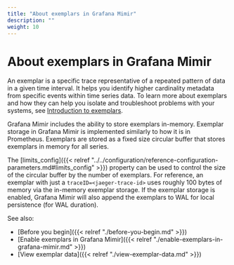 ```yaml
---
title: "About exemplars in Grafana Mimir"
description: ""
weight: 10
---
```


# About exemplars in Grafana Mimir

An exemplar is a specific trace representative of a repeated pattern of data in a given time interval. It helps you identify higher cardinality metadata from specific events within time series data. To learn more about exemplars and how they can help you isolate and troubleshoot problems with your systems, see [Introduction to exemplars](https://grafana.com/docs/grafana/latest/basics/exemplars/).

Grafana Mimir includes the ability to store exemplars in-memory. Exemplar storage in Grafana Mimir is implemented similarly to how it is in Prometheus. Exemplars are stored as a fixed size circular buffer that stores exemplars in memory for all series.

The [limits_config]({{< relref "../../configuration/reference-configuration-parameters.md#limits_config" >}}) property can be used to control the size of the circular buffer by the number of exemplars. For reference, an exemplar with just a `traceID=<jaeger-trace-id>` uses roughly 100 bytes of memory via the in-memory exemplar storage. If the exemplar storage is enabled, Grafana Mimir will also append the exemplars to WAL for local persistence (for WAL duration).

See also:

- [Before you begin]({{< relref "./before-you-begin.md" >}})
- [Enable exemplars in Grafana Mimir]({{< relref "./enable-exemplars-in-grafana-mimir.md" >}})
- [View exemplar data]({{< relref "./view-exemplar-data.md" >}})
